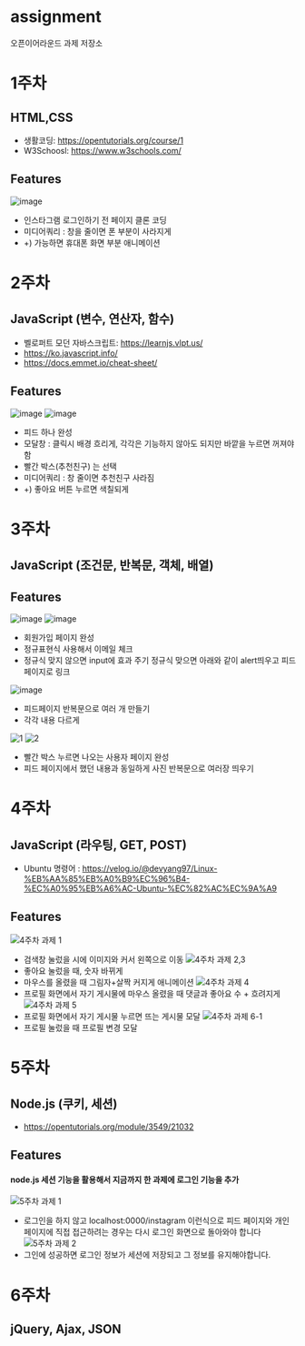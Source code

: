 # assignment
오픈이어라운드 과제 저장소

# 1주차
## HTML,CSS

 - 생활코딩: https://opentutorials.org/course/1  
 - W3Schoosl: https://www.w3schools.com/

## Features
![image](https://user-images.githubusercontent.com/41178045/113546031-3b22eb80-9626-11eb-862d-1d5110665480.png)

- 인스타그램 로그인하기 전 페이지 클론 코딩
- 미디어쿼리 : 창을 줄이면 폰 부분이 사라지게
-  +) 가능하면 휴대폰 화면 부분 애니메이션

# 2주차
## JavaScript (변수, 연산자, 함수)

 - 벨로퍼트 모던 자바스크립트: https://learnjs.vlpt.us/ 
 - https://ko.javascript.info/
 - https://docs.emmet.io/cheat-sheet/

## Features
![image](https://user-images.githubusercontent.com/41178045/113546276-a10f7300-9626-11eb-80d6-3011734e5fe8.png)
![image](https://user-images.githubusercontent.com/41178045/113546293-a8cf1780-9626-11eb-9ee1-57f7eb556f0e.png)

- 피드 하나 완성
- 모달창 : 클릭시 배경 흐리게, 각각은 기능하지 않아도 되지만 바깥을 누르면 꺼져야 함
- 빨간 박스(추천친구) 는 선택
- 미디어쿼리 : 창 줄이면 추천친구 사라짐
-  +) 좋아요 버튼 누르면 색칠되게

# 3주차
## JavaScript (조건문, 반복문, 객체, 배열)

## Features
![image](https://user-images.githubusercontent.com/41178045/116059973-65fbdf00-a6bc-11eb-85b8-1de7fce4a2f7.png)
![image](https://user-images.githubusercontent.com/41178045/116060205-a0657c00-a6bc-11eb-8e7f-a1fce25e0507.png)

- 회원가입 페이지 완성
- 정규표현식 사용해서 이메일 체크
- 정규식 맞지 않으면 input에 효과 주기
  정규식 맞으면 아래와 같이 alert띄우고 피드 페이지로 링크
  
![image](https://user-images.githubusercontent.com/41178045/116060284-b2dfb580-a6bc-11eb-9855-421dae1d5fae.png)
- 피드페이지 반복문으로 여러 개 만들기
- 각각 내용 다르게

![1](https://user-images.githubusercontent.com/41178045/116063473-fd166600-a6bf-11eb-9e20-b47eaff414cc.png)
![2](https://user-images.githubusercontent.com/41178045/116063507-01db1a00-a6c0-11eb-90b3-03f955675d5e.png)
- 빨간 박스 누르면 나오는 사용자 페이지 완성
- 피드 페이지에서 했던 내용과 동일하게 사진 반복문으로 여러장 띄우기

# 4주차
## JavaScript (라우팅, GET, POST)

- Ubuntu 명령어 : https://velog.io/@devyang97/Linux-%EB%AA%85%EB%A0%B9%EC%96%B4-%EC%A0%95%EB%A6%AC-Ubuntu-%EC%82%AC%EC%9A%A9

## Features
![4주차 과제 1](https://user-images.githubusercontent.com/41178045/117768100-db46e280-b26c-11eb-9367-bca3e3c401ec.gif)
- 검색창 눌렀을 시에 이미지와 커서 왼쪽으로 이동
![4주차 과제 2,3](https://user-images.githubusercontent.com/41178045/117768105-dd10a600-b26c-11eb-9098-39468ba6994e.gif)
- 좋아요 눌렀을 때, 숫자 바뀌게 
- 마우스를 올렸을 때 그림자+살짝 커지게 애니메이션
![4주차 과제 4](https://user-images.githubusercontent.com/41178045/117768877-f6662200-b26d-11eb-8d67-036292c917ef.gif)
- 프로필 화면에서 자기 게시물에 마우스 올렸을 때 댓글과 좋아요 수 + 흐려지게
![4주차 과제 5](https://user-images.githubusercontent.com/41178045/117768880-f7974f00-b26d-11eb-955b-a397f5b39059.gif)
- 프로필 화면에서 자기 게시물 누르면 뜨는 게시물 모달 
![4주차 과제 6-1](https://user-images.githubusercontent.com/41178045/117769297-7d1aff00-b26e-11eb-873a-f1b0b566cd87.gif)
- 프로필 눌렀을 때 프로필 변경 모달

# 5주차
## Node.js (쿠키, 세션)

- https://opentutorials.org/module/3549/21032

## Features
#### node.js 세션 기능을 활용해서 지금까지 한 과제에 로그인 기능을 추가
![5주차 과제 1](https://user-images.githubusercontent.com/41178045/117766161-1e538680-b26a-11eb-911c-0237782610e1.gif)
- 로그인을 하지 않고 localhost:0000/instagram 이런식으로 피드 페이지와 개인 페이지에 직접 접근하려는 경우는 다시 로그인 화면으로 돌아와야 합니다
![5주차 과제 2](https://user-images.githubusercontent.com/41178045/117767730-5065e800-b26c-11eb-90fb-5abb69b9691d.gif)
- 그인에 성공하면 로그인 정보가 세션에 저장되고 그 정보를 유지해야합니다.


# 6주차
## jQuery, Ajax, JSON
